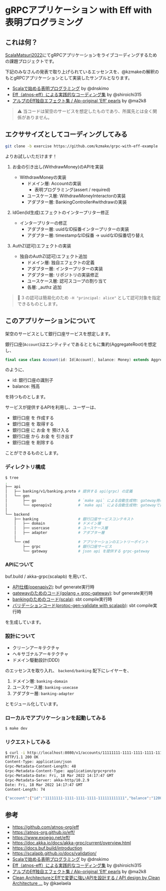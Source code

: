 # gRPCアプリケーション with Eff with 表明プログラミング

## これは何？

[ScalaMatsuri2022](https://scalamatsuri.org/ja)にてgRPCアプリケーションをライブコーディングするための課題プロジェクトです。

下記のみなさんの発表で取り上げられているエッセンスを、@kzmakeの解釈のもとgRPCアプリケーションとして実装したサンプルとなります。

- [Scalaで始める表明プログラミング](https://speakerdeck.com/dnskimo/scaladeshi-merubiao-ming-puroguramingu) by @dnskimo
- [Eff（atnos-eff）による実践的なコーディング集](https://speakerdeck.com/shiroichi315/eff-atnos-eff-niyorushi-jian-de-nakodeinguji) by @shiroichi315
- [アルプのEff独自エフェクト集 / Alp-original ’Eff’ pearls](https://speakerdeck.com/ma2k8/alp-original-eff-pearls) by @ma2k8

> ⚠ 当コードは架空のサービスを想定したものであり、所属先とは全く関係がありません。

## エクササイズとしてコーディングしてみる

```bash
git clone -b exercise https://github.com/kzmake/grpc-with-eff-example
```

よりお試しいただけます！

1. お金の引き出し(WithdrawMoney)のAPIを実装
    - WithdrawMoneyの実装
        - ドメイン層: Accountの実装
            - 表明プログラミング(assert / required)
        - ユースケース層: WithdrawMoneyInteractorの実装
        - アダプター層: BankingController#withdrawの実装

2. IdGen(Id生成)エフェクトのインタープリター修正
    - インタープリターの修正
        - アダプター層: uuidなID採番インタープリターの実装
        - アダプター層: timestampなID採番 -> uuidなID採番切り替え

3. AuthZ(認可)エフェクトの実装
    - 独自のAuthZ(認可)エフェクト追加
        - ドメイン層: 独自エフェクトの定義
        - アダプター層: インタープリターの実装
        - アダプター層: リポジトリの実装修正
        - ユースケース層: 認可スコープの割り当て
        - 各層: _authz 追加

> 🔔 3 の認可は簡易化のため `-H "principal: alice"` として認可対象を指定できるものとします。

## このアプリケーションについて

架空のサービスとして銀行口座サービスを想定します。

銀行口座(`Account`)はエンティティであるとともに集約(AggregateRoot)を想定し、

```scala
final case class Account(id: Id[Account], balance: Money) extends AggregateRoot[Account]
```

のように、

- id: 銀行口座の識別子
- balance: 残高

を持つものとします。

サービスが提供するAPIを利用し、ユーザーは、

- 銀行口座 を 作成する
- 銀行口座 を 取得する
- 銀行口座 に お金 を 預け入る
- 銀行口座 から お金 を 引き出す
- 銀行口座 を 削除する

ことができるものとします。

### ディレクトリ構成

```bash
$ tree
.
├── api
│   ├── banking/v1/banking.proto # 提供する api(grpc) の定義
│   └── gen
│       ├── go                   # `make api` による自動生成物: gateway用のgolangコード
│       └── openapiv2            # `make api` による自動生成物: gatewayで提供されるswagger
│
└── backend
    ├── banking                  # 銀行口座サービスコンテキスト
    │   ├── domain               # ドメイン層
    │   ├── usercase             # ユースケース層
    │   ├── adapter              # アダプター層
    │
    └── cmd                      # アプリケーションのエントリーポイント
        ├── grpc                 # 銀行口座サービス
        └── gateway              # json api を提供する grpc-gateway
```

### APIについて

buf.build / akka-grpc(scalapb) を用いて、

- [API仕様(openapiv2)](https://github.com/kzmake/grpc-with-eff-example/blob/main/api/gen/openapiv2/banking/v1/banking.swagger.json):
  buf generate実行時
- [gatewayのためのコード(golang + grpc-gateway)](https://github.com/kzmake/grpc-with-eff-example/tree/main/api/gen/go/banking/v1):
  buf generate実行時
- [bankingのためのコード(scala)](https://doc.akka.io/docs/akka-grpc/current/overview.html): sbt compile実行時
- [バリデーションコード(protoc-gen-validate with scalapb)](https://scalapb.github.io/docs/validation/): sbt compile実行時

を生成しています。

### 設計について

- クリーンアーキテクチャ
- ヘキサゴナルアーキテクチャ
- ドメイン駆動設計(DDD)

のエッセンスを取り入れ、 `backend/banking` 配下にレイヤーを、

1. ドメイン層: `banking-domain`
2. ユースケース層: `banking-usecase`
3. アダプター層: `banking-adapter`

とモジュール化しています。

### ローカルでアプリケーションを起動してみる

```bash
$ make dev
```

### リクエストしてみる

```bash
$ curl -i http://localhost:8080/v1/accounts/11111111-1111-1111-1111-111111111111 -H "principal: alice"
HTTP/1.1 200 OK
Content-Type: application/json
Grpc-Metadata-Content-Length: 48
Grpc-Metadata-Content-Type: application/grpc+proto
Grpc-Metadata-Date: Fri, 18 Mar 2022 14:17:47 GMT
Grpc-Metadata-Server: akka-http/10.2.9
Date: Fri, 18 Mar 2022 14:17:47 GMT
Content-Length: 74

{"account":{"id":"11111111-1111-1111-1111-111111111111","balance":"1200"}}
```

## 参考

- https://github.com/atnos-org/eff
- https://atnos-org.github.io/eff/
- https://www.exoego.net/eff/
- https://doc.akka.io/docs/akka-grpc/current/overview.html
- https://docs.buf.build/introduction
- https://scalapb.github.io/docs/validation/
- [Scalaで始める表明プログラミング](https://speakerdeck.com/dnskimo/scaladeshi-merubiao-ming-puroguramingu) by @dnskimo
- [Eff（atnos-eff）による実践的なコーディング集](https://speakerdeck.com/shiroichi315/eff-atnos-eff-niyorushi-jian-de-nakodeinguji) by
  @shiroichi315
- [アルプのEff独自エフェクト集 / Alp-original ’Eff’ pearls](https://speakerdeck.com/ma2k8/alp-original-eff-pearls) by @ma2k8
- [Clean ArchitectureとEffで変更に強いAPIを設計する / API design by Clean Architecture ...](https://speakerdeck.com/kaelaela/api-design-by-clean-architecture-and-eff)
  by @kaelaela
